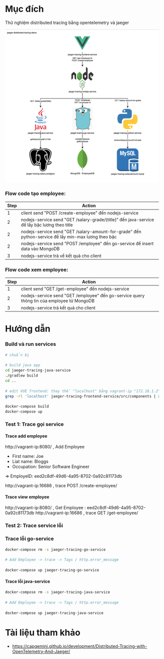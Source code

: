 # Mục đích
Thử nghiệm distributed tracing bằng opentelemetry và jaeger

![](figure-1.png)

### Flow code tạo employee:
| Step | Action |
| - | - |
| 1 | client send "POST /create-employee" đến nodejs-service |
| 2 | nodejs-service send "GET /salary-grade/{title}" đến java-service để lấy bậc lương theo title |
| 2 | nodejs-service send "GET /salary-amount-for-grade" đến python-service để lấy min-max lương theo bậc |
| 2 | nodejs-service send "POST /employee" đến go-service để insert data vào MongoDB |
| 3 | nodejs-service trả về kết quả cho client |

### Flow code xem employee:
| Step | Action |
| - | - |
| 1 | client send "GET /get-employee" đến nodejs-service |
| 2 | nodejs-service send "GET /employee" đến go-service query thông tin của employee từ MongoDB |
| 3 | nodejs-service trả kết quả cho client |

# Hướng dẫn
### Build và run services
```bash
# chuẩn bị

# build java app
cd jaeger-tracing-java-service
./gradlew build
cd ..

# edit VUE frontend: thay thế "localhost" bằng vagrant-ip "172.16.1.2"
grep -rl 'localhost' jaeger-tracing-frontend-service/src/components | xargs sed -i 's/localhost/172.16.1.2/g'

docker-compose build
docker-compose up
```

### Test 1: Trace gọi service
#### Trace add employee
http://vagrant-ip:8080/ ,  Add Employee
- First name: Joe
- Liat name: Bloggs 
- Occupation: Senior Software Engineer

=> EmployeID: eed2c8df-49d6-4a95-8702-0a92c81173db

http://vagrant-ip:16686 , trace POST /create-employee/

#### Trace view employee
http://vagrant-ip:8080/ , Get Employee : eed2c8df-49d6-4a95-8702-0a92c81173db
http://vagrant-ip:16686 , trace GET /get-employee/

### Test 2: Trace service lỗi
### Trace lỗi go-service
```bash
docker-compose rm -s jaeger-tracing-go-service

# Add Employee -> trace -> Tags / http.error_message

docker-compose up jaeger-tracing-go-service
```
#### Trace lỗi java-service
```bash
docker-compose rm -s jaeger-tracing-java-service

# Add Employee -> trace -> Tags / http.error_message

docker-compose up jaeger-tracing-java-service
```


# Tài liệu tham khảo
- https://capgemini.github.io/development/Distributed-Tracing-with-OpenTelemetry-And-Jaeger/
